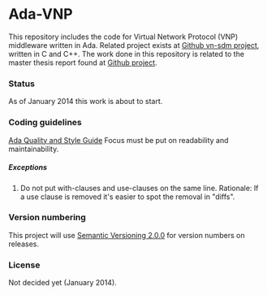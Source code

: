 Ada-VNP
=======
This repository includes the code for Virtual Network Protocol (VNP) middleware
written in Ada. Related project exists at [Github vn-sdm
project](https://github.com/virtual-network/vn-sdm), written in C and C++. The
work done in this repository is related to the master thesis report found at
[Github
project](http://github.com/christofferholmstedt/dva501-master-thesis-report).

### Status
As of January 2014 this work is about to start.

### Coding guidelines
[Ada Quality and Style Guide](https://en.wikibooks.org/wiki/Ada_Style_Guide)
Focus must be put on readability and maintainability.

##### Exceptions
1. Do not put with-clauses and use-clauses on the same line. Rationale: If a
   use clause is removed it's easier to spot the removal in "diffs".

### Version numbering
This project will use [Semantic Versioning 2.0.0](http://semver.org/) for
version numbers on releases.

### License
Not decided yet (January 2014).
